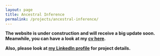 ```yaml
---
layout: page
title: Ancestral Inference
permalink: /projects/ancestral-inference/
---
```


**The website is under construction and will receive a big update soon. Meanwhile, you can have a look at my [cv here](/cv/).**

**Also, please look at [my LinkedIn profile](https://www.linkedin.com/in/nishant-sharma) for project details.**
